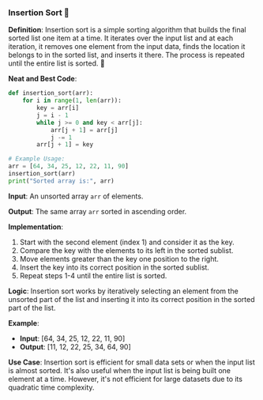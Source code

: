 ### Insertion Sort 📜

**Definition**: Insertion sort is a simple sorting algorithm that builds the final sorted list one item at a time. It iterates over the input list and at each iteration, it removes one element from the input data, finds the location it belongs to in the sorted list, and inserts it there. The process is repeated until the entire list is sorted. 📝

**Neat and Best Code**:
```python
def insertion_sort(arr):
    for i in range(1, len(arr)):
        key = arr[i]
        j = i - 1
        while j >= 0 and key < arr[j]:
            arr[j + 1] = arr[j]
            j -= 1
        arr[j + 1] = key

# Example Usage:
arr = [64, 34, 25, 12, 22, 11, 90]
insertion_sort(arr)
print("Sorted array is:", arr)
```

**Input**: An unsorted array `arr` of elements.

**Output**: The same array `arr` sorted in ascending order.

**Implementation**:
1. Start with the second element (index 1) and consider it as the key.
2. Compare the key with the elements to its left in the sorted sublist.
3. Move elements greater than the key one position to the right.
4. Insert the key into its correct position in the sorted sublist.
5. Repeat steps 1-4 until the entire list is sorted.

**Logic**: Insertion sort works by iteratively selecting an element from the unsorted part of the list and inserting it into its correct position in the sorted part of the list.

**Example**: 
- **Input**: [64, 34, 25, 12, 22, 11, 90]
- **Output**: [11, 12, 22, 25, 34, 64, 90]

**Use Case**: Insertion sort is efficient for small data sets or when the input list is almost sorted. It's also useful when the input list is being built one element at a time. However, it's not efficient for large datasets due to its quadratic time complexity.
